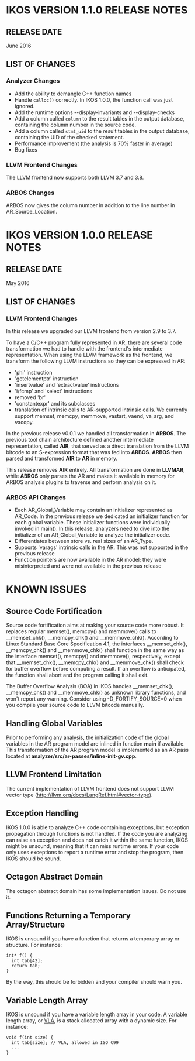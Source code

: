 IKOS VERSION 1.1.0 RELEASE NOTES
================================


RELEASE DATE
------------

June 2016


LIST OF CHANGES
---------------

### Analyzer Changes

* Add the ability to demangle C++ function names
* Handle `calloc()` correctly. In IKOS 1.0.0, the function call was just ignored.
* Add the runtime options --display-invariants and --display-checks
* Add a column called `column` to the result tables in the output database, containing the column number in the source code.
* Add a column called `stmt_uid` to the result tables in the output database, containing the UID of the checked statement.
* Performance improvement (the analysis is 70% faster in average)
* Bug fixes

### LLVM Frontend Changes

The LLVM frontend now supports both LLVM 3.7 and 3.8.

### ARBOS Changes

ARBOS now gives the column number in addition to the line number in AR_Source_Location.


IKOS VERSION 1.0.0 RELEASE NOTES
================================


RELEASE DATE
------------

May 2016

LIST OF CHANGES
---------------

### LLVM Frontend Changes

In this release we upgraded our LLVM frontend from version 2.9 to 3.7.

To have a C/C++ program fully represented in AR, there are several code transformation we had to handle with the frontend's intermediate representation. When using the LLVM framework as the frontend, we transform the following LLVM instructions so they can be expressed in AR:

* 'phi' instruction
* 'getelementptr' instruction
* 'insertvalue' and 'extractvalue' instructions
* 'i/fcmp' and 'select' instructions
* removed 'br'
* 'constantexpr' and its subclasses
* translation of intrinsic calls to AR-supported intrinsic calls. We currently support memset, memcpy, memmove, vastart, vaend, va_arg, and vacopy.

In the previous release v0.0.1 we handled all transformation in **ARBOS**. The previous tool chain architecture defined another intermediate representation, called **AIR**, that served as a direct translation from the LLVM bitcode to an S-expression format that was fed into **ARBOS**. **ARBOS** then parsed and transformed **AIR** to **AR** in memory.

This release removes **AIR** entirely. All transformation are done in **LLVMAR**, while **ABROS** only parses the AR and makes it available in memory for ARBOS analysis plugins to traverse and perform analysis on it.

### ARBOS API Changes

* Each AR_Global_Variable may contain an initializer represented as AR_Code. In the previous release we dedicated an initializer function for each global variable. These initializer functions were individually invoked in main(). In this release, analyzers need to dive into the initializer of an AR_Global_Variable to analyze the initializer code.
* Differentiates between store vs. real sizes of an AR_Type.
* Supports 'varags' intrinsic calls in the AR. This was not supported in the previous release
* Function pointers are now available in the AR model; they were misinterpreted and were not available in the previous release


KNOWN ISSUES
============

Source Code Fortification
-------------------------

Source code fortification aims at making your source code more robust. It replaces regular memset(), memcpy() and memmove() calls to __memset_chk(), __memcpy_chk() and __memmove_chk(). According to Linux Standard Base Core Specification 4.1, the interfaces __memset_chk(), __memcpy_chk() and __memmove_chk() shall function in the same way as the interface memset(), memcpy() and memmove(), respectively, except that __memset_chk(), __memcpy_chk() and __memmove_chk() shall check for buffer overflow before computing a result. If an overflow is anticipated, the function shall abort and the program calling it shall exit.

The Buffer Overflow Analysis (BOA) in IKOS handles __memset_chk(), __memcpy_chk() and __memmove_chk() as unknown library functions, and won't report any warning. Consider using -D_FORTIFY_SOURCE=0 when you compile your source code to LLVM bitcode manually.

Handling Global Variables
-------------------------

Prior to performing any analysis, the initialization code of the global variables in the AR program model are inlined in function **main** if available. This transformation of the AR program model is implemented as an AR pass located at **analyzer/src/ar-passes/inline-init-gv.cpp**.

LLVM Frontend Limitation
------------------------

The current implementation of LLVM frontend does not support LLVM vector type (http://llvm.org/docs/LangRef.html#vector-type).

Exception Handling
------------------

IKOS 1.0.0 is able to analyze C++ code containing exceptions, but exception propagation through functions is not handled. If the code you are analyzing can raise an exception and does not catch it within the same function, IKOS might be unsound, meaning that it can miss runtime errors. If your code only uses exceptions to report a runtime error and stop the program, then IKOS should be sound.

Octagon Abstract Domain
-----------------------

The octagon abstract domain has some implementation issues. Do not use it.

Functions Returning a Temporary Array/Structure
-----------------------------------------------

IKOS is unsound if you have a function that returns a temporary array or structure. For instance:

```
int* f() {
  int tab[42];
  return tab;
}
```

By the way, this should be forbidden and your compiler should warn you.

Variable Length Array
---------------------

IKOS is unsound if you have a variable length array in your code. A variable length array, or [VLA](https://gcc.gnu.org/onlinedocs/gcc/Variable-Length.html), is a stack allocated array with a dynamic size. For instance:

```
void f(int size) {
  int tab[size]; // VLA, allowed in ISO C99
  ...
}
```
